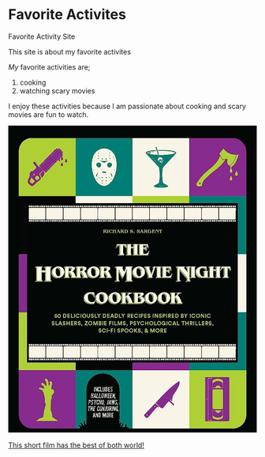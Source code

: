 # Favorite Activites
Favorite Activity Site

This site is about my favorite activites

*My* favorite activities are;
1. cooking
 2. watching scary movies

I enjoy these activities because I am passionate about cooking and scary movies are fun to watch.


![Movie Night Picture](GITHUB.jpeg)

[This short film has the best of both world!](https://www.youtube.com/watch?v=1WFrMApkn7M)
